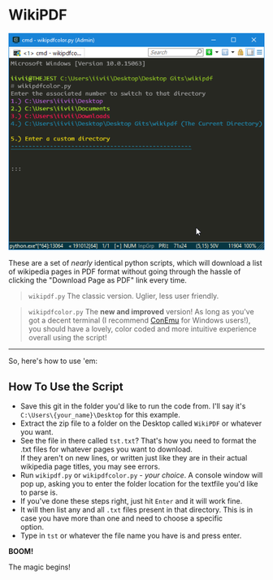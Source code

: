 # WikiPDF

![wikipdfcolor](./img/wikipdfcolor.png)

These are a set of _nearly_ identical python scripts, which will download a list of wikipedia pages in PDF format without going through
the hassle of clicking the "Download Page as PDF" link every time.

> `wikipdf.py` 
The classic version. Uglier, less user friendly.

>`wikipdfcolor.py`
The **new and improved** version! As long as you've got a decent terminal (I recommend [ConEmu](https://conemu.github.io/) for Windows users!),
you should have a lovely, color coded and more intuitive experience overall using the script!

---

So, here's how to use 'em:

How To Use the Script
---------------------

+ Save this git in the folder you'd like to run the code from. I'll say it's `C:\Users\{your_name}\Desktop` for this example.
+ Extract the zip file to a folder on the Desktop called `WikiPDF` or whatever you want.
+ See the file in there called `tst.txt`? That's how you need to format the .txt files for whatever pages you want to download.  
If they aren't on new lines, or written just like they are in their actual wikipedia page titles, you may see errors.
+ Run `wikipdf.py` or `wikipdfcolor.py` - _your choice_. A console window will pop up, asking you to enter the folder location for the textfile you'd like to parse is.
+ If you've done these steps right, just hit `Enter` and it will work fine.
+ It will then list any and all `.txt` files present in that directory. This is in case you have more than one and need to choose a specific  
option.
+ Type in `tst` or whatever the file name you have is and press enter.

**BOOM!**

The magic begins!